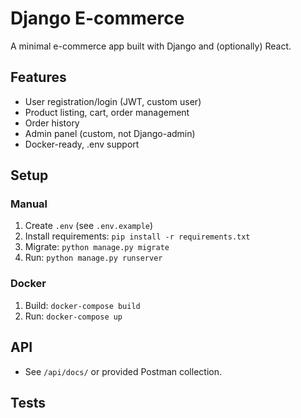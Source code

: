 # Django E-commerce

A minimal e-commerce app built with Django and (optionally) React.

## Features

- User registration/login (JWT, custom user)
- Product listing, cart, order management
- Order history
- Admin panel (custom, not Django-admin)
- Docker-ready, .env support

## Setup

### Manual

1. Create `.env` (see `.env.example`)
2. Install requirements: `pip install -r requirements.txt`
3. Migrate: `python manage.py migrate`
4. Run: `python manage.py runserver`

### Docker

1. Build: `docker-compose build`
2. Run: `docker-compose up`

## API

- See `/api/docs/` or provided Postman collection.

## Tests

